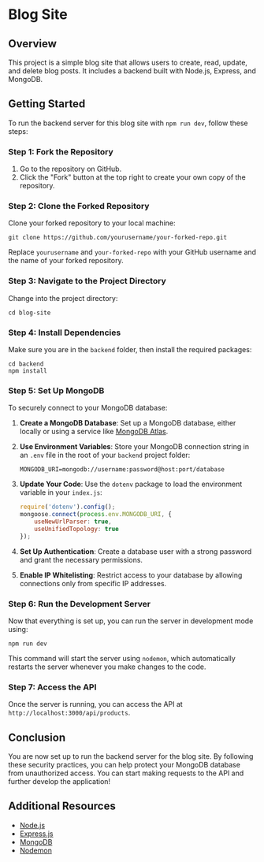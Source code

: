 # Blog Site

## Overview

This project is a simple blog site that allows users to create, read, update, and delete blog posts. It includes a backend built with Node.js, Express, and MongoDB.

## Getting Started

To run the backend server for this blog site with `npm run dev`, follow these steps:

### Step 1: Fork the Repository

1. Go to the repository on GitHub.
2. Click the "Fork" button at the top right to create your own copy of the repository.

### Step 2: Clone the Forked Repository

Clone your forked repository to your local machine:

```
git clone https://github.com/yourusername/your-forked-repo.git
```

Replace `yourusername` and `your-forked-repo` with your GitHub username and the name of your forked repository.

### Step 3: Navigate to the Project Directory

Change into the project directory:

```
cd blog-site
```

### Step 4: Install Dependencies

Make sure you are in the `backend` folder, then install the required packages:

```
cd backend
npm install
```

### Step 5: Set Up MongoDB

To securely connect to your MongoDB database:

1. **Create a MongoDB Database**: Set up a MongoDB database, either locally or using a service like [MongoDB Atlas](https://www.mongodb.com/cloud/atlas).
2. **Use Environment Variables**: Store your MongoDB connection string in an `.env` file in the root of your `backend` project folder:

   ```
   MONGODB_URI=mongodb://username:password@host:port/database
   ```

3. **Update Your Code**: Use the `dotenv` package to load the environment variable in your `index.js`:

   ```javascript
   require('dotenv').config();
   mongoose.connect(process.env.MONGODB_URI, {
       useNewUrlParser: true,
       useUnifiedTopology: true
   });
   ```

4. **Set Up Authentication**: Create a database user with a strong password and grant the necessary permissions.
5. **Enable IP Whitelisting**: Restrict access to your database by allowing connections only from specific IP addresses.

### Step 6: Run the Development Server

Now that everything is set up, you can run the server in development mode using:

```
npm run dev
```

This command will start the server using `nodemon`, which automatically restarts the server whenever you make changes to the code.

### Step 7: Access the API

Once the server is running, you can access the API at `http://localhost:3000/api/products`.

## Conclusion

You are now set up to run the backend server for the blog site. By following these security practices, you can help protect your MongoDB database from unauthorized access. You can start making requests to the API and further develop the application!

## Additional Resources

- [Node.js](https://nodejs.org/)
- [Express.js](https://expressjs.com/)
- [MongoDB](https://www.mongodb.com/)
- [Nodemon](https://nodemon.io/)
